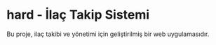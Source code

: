 # hard - İlaç Takip Sistemi

Bu proje, ilaç takibi ve yönetimi için geliştirilmiş bir web uygulamasıdır.
